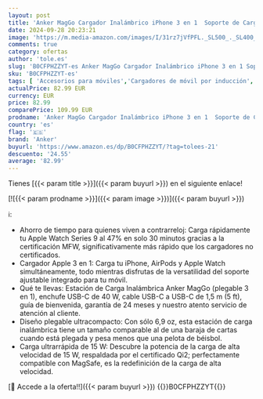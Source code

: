```yaml
---
layout: post
title: 'Anker MagGo Cargador Inalámbrico iPhone 3 en 1  Soporte de Carga 15 W Certificado Qi2  iPhone 16/15/14/13  AirPods  Apple Watch 9  Enchufe Incluido '
date: 2024-09-28 20:23:21
image: 'https://m.media-amazon.com/images/I/31rz7jVfPFL._SL500_._SL400_.jpg'
comments: true
category: ofertas
author: 'tole.es'
slug: 'B0CFPHZZYT-es Anker MagGo Cargador Inalámbrico iPhone 3 en 1 Soporte de...'
sku: 'B0CFPHZZYT-es'
tags: [ 'Accesorios para móviles','Cargadores de móvil por inducción','Cargadores para móviles','Comunicación móvil y accesorios','Electrónica','anker','apple','iphone','🇪🇸', ]
actualPrice: 82.99 EUR
currency: EUR
price: 82.99
comparePrice: 109.99 EUR
prodname: 'Anker MagGo Cargador Inalámbrico iPhone 3 en 1  Soporte de Carga 15 W Certificado Qi2  iPhone 16/15/14/13  AirPods  Apple Watch 9  Enchufe Incluido '
country: 'es'
flag: '🇪🇸'
brand: 'Anker'
buyurl: 'https://www.amazon.es/dp/B0CFPHZZYT/?tag=tolees-21'
descuento: '24.55'
average: '82.99'
---
```


Tienes [{{< param title >}}]({{< param buyurl >}}) en el siguiente enlace!

[![{{< param prodname >}}]({{< param image >}})]({{< param buyurl >}})

ℹ️:

- Ahorro de tiempo para quienes viven a contrarreloj: Carga rápidamente tu Apple Watch Series 9 al 47% en solo 30 minutos gracias a la certificación MFW, significativamente más rápido que los cargadores no certificados.
- Cargador Apple 3 en 1: Carga tu iPhone, AirPods y Apple Watch simultáneamente, todo mientras disfrutas de la versatilidad del soporte ajustable integrado para tu móvil.
- Qué te llevas: Estación de Carga Inalámbrica Anker MagGo (plegable 3 en 1), enchufe USB-C de 40 W, cable USB-C a USB-C de 1,5 m (5 ft), guía de bienvenida, garantía de 24 meses y nuestro atento servicio de atención al cliente.
- Diseño plegable ultracompacto: Con sólo 6,9 oz, esta estación de carga inalámbrica tiene un tamaño comparable al de una baraja de cartas cuando está plegada y pesa menos que una pelota de béisbol.
- Carga ultrarrápida de 15 W: Descubre la potencia de la carga de alta velocidad de 15 W, respaldada por el certificado Qi2; perfectamente compatible con MagSafe, es la redefinición de la carga de alta velocidad.

[🛒 Accede a la oferta!!]({{< param buyurl >}})
{{<world>}}B0CFPHZZYT{{</world>}}

